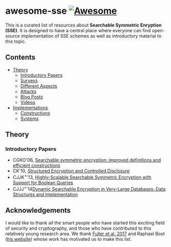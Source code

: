 # awesome-sse [![Awesome](https://cdn.rawgit.com/sindresorhus/awesome/d7305f38d29fed78fa85652e3a63e154dd8e8829/media/badge.svg)](https://github.com/sindresorhus/awesome)

This is a curated list of resources about **Searchable Symmetric Enryption (SSE)**. It is designed to have a central place where everyone can find open-source implementation of SSE schemes as well as introductory material to this topic.

## Contents

- [Theory](#theory)
	- [Introductory Papers](#introductory-papers)
	- [Surveys](#surveys)
	- [Different Aspects](#different-aspects)
	- [Attacks](#attacks)
	- [Blog Posts](#blog-posts)
	- [Videos](#videos)
- [Implementations](#implementations)  
  	- [Constructions](#constructions)
	- [Systems](#systems)


## Theory

### Introductory Papers

- CGKO'06, [Searchable symmetric encryption: improved definitions and efficient constructions](https://eprint.iacr.org/2006/210.pdf)
- CK'10, [Structured Encryption and Controlled Disclosure](https://www.iacr.org/archive/asiacrypt2010/6477581/6477581.pdf)
- CJJK<sup>+</sup>'13, [Highly-Scalable Searchable Symmetric Encryption with Support for Boolean Queries](https://eprint.iacr.org/2013/169.pdf)
- CJJJ<sup>+</sup>'14[Dynamic Searchable Encryption in Very-Large Databases: Data Structures and Implementation](https://eprint.iacr.org/2014/853.pdf)

## Acknowledgements
I would like to thank all the smart people who have started this exciting field of security and cryptography, and those who have contributed to this relatively young research area. We thank [Fuller et al. 2017](https://arxiv.org/abs/1703.02014) and Raphael Bost ([his website](https://raphael.bost.fyi/se_references/)) whose work has motivated us to make this list.

